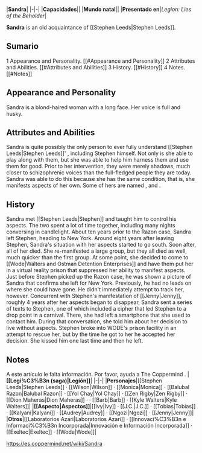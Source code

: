 |**Sandra**|
|-|-|
|**Capacidades**||
|**Mundo natal**||
|**Presentado en**|*Legion: Lies of the Beholder*|

**Sandra** is an old acquaintance of [[Stephen Leeds\|Stephen Leeds]].

## Sumario

1 Appearance and Personality. [[#Appearance and Personality]] 
2 Attributes and Abilities. [[#Attributes and Abilities]] 
3 History. [[#History]] 
4 Notes. [[#Notes]] 


## Appearance and Personality
Sandra is a blond-haired woman with a long face. Her voice is full and husky.

## Attributes and Abilities
Sandra is quite possibly the only person to ever fully understand [[Stephen Leeds\|Stephen Leeds]]' , including Stephen himself. Not only is she able to play along with them, but she was able to help him harness them and use them for good. Prior to her intervention, they were merely shadows, much closer to schizophrenic voices than the full-fledged people they are today.
Sandra was able to do this because she has the same condition, that is, she manifests aspects of her own. Some of hers are named ,  and .

## History
Sandra met [[Stephen Leeds\|Stephen]] and taught him to control his aspects. The two spent a lot of time together, including many nights conversing in candlelight.
About ten years prior to the Razon case, Sandra left Stephen, heading to New York.
Around eight years after leaving Stephen, Sandra's situation with her aspects started to go south. Soon after, all of her  died. She re-manifested a large group, but they all died as well, much quicker than the first group. At some point, she decided to come to [[Wode\|Walters and Ostman Detention Enterprises]] and have them put her in a virtual reality prison that suppressed her ability to manifest aspects.
Just before Stephen picked up the Razon case, he was shown a picture of Sandra that confirms she left for New York. Previously, he had no leads on where she could have gone. He didn't immediately attempt to track her, however.
Concurrent with Stephen's manifestation of [[Jenny\|Jenny]], roughly 4 years after her aspects began to disappear, Sandra sent a series of texts to Stephen, one of which included a cipher that led Stephen to a drop point in a carnival. There, she had left a smartphone that she used to contact him. During that conversation, she told him about her decision to live without aspects.
Stephen broke into WODE's prison facility in an attempt to rescue her, but by the time he got to her he accepted her decision. She kissed him one last time and then he left.

## Notes

A este artículo le falta información. Por favor, ayuda a The Coppermind .
|**[[Legi%C3%B3n (saga)\|Legión]]**|
|-|-|
|**Personajes**|[[Stephen Leeds\|Stephen Leeds]] · [[Wilson\|Wilson]] · [[Monica\|Monica]] · [[Balubal Razon\|Balubal Razon]] · [[Yol Chay\|Yol Chay]] · [[Zen Rigby\|Zen Rigby]] · [[Dion Maheras\|Dion Maheras]] ·  · [[Barb\|Barb]] · [[Kyle Walters\|Kyle Walters]]|
|**[[Aspecto\|Aspectos]]**|[[Ivy\|Ivy]] · [[J.C.\|J.C.]] · [[Tobias\|Tobias]] · [[Kalyani\|Kalyani]] · [[Audrey\|Audrey]] · [[Ngozi\|Ngozi]] · [[Jenny\|Jenny]]|
|**Otros**|[[Laboratorios Azari\|Laboratorios Azari]] · [[Innovaci%C3%B3n e Informaci%C3%B3n Incorporada\|Innovación e Información Incorporada]] · [[Exeltec\|Exeltec]] · [[Wode\|Wode]]|



https://es.coppermind.net/wiki/Sandra